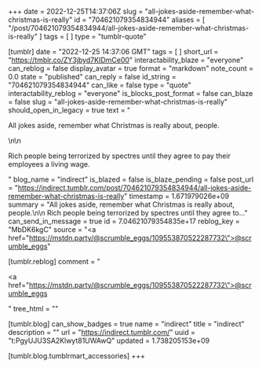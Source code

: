 +++
date = 2022-12-25T14:37:06Z
slug = "all-jokes-aside-remember-what-christmas-is-really"
id = "704621079354834944"
aliases = [ "/post/704621079354834944/all-jokes-aside-remember-what-christmas-is-really" ]
tags = [ ]
type = "tumblr-quote"

[tumblr]
date = "2022-12-25 14:37:06 GMT"
tags = [ ]
short_url = "https://tmblr.co/ZY3jbyd7KIDmCe00"
interactability_blaze = "everyone"
can_reblog = false
display_avatar = true
format = "markdown"
note_count = 0.0
state = "published"
can_reply = false
id_string = "704621079354834944"
can_like = false
type = "quote"
interactability_reblog = "everyone"
is_blocks_post_format = false
can_blaze = false
slug = "all-jokes-aside-remember-what-christmas-is-really"
should_open_in_legacy = true
text = "<p>All jokes aside, remember what Christmas is really about, people.</p>\n\n<p>Rich people being terrorized by spectres until they agree to pay their employees a living wage.</p>"
blog_name = "indirect"
is_blazed = false
is_blaze_pending = false
post_url = "https://indirect.tumblr.com/post/704621079354834944/all-jokes-aside-remember-what-christmas-is-really"
timestamp = 1.671979026e+09
summary = "All jokes aside, remember what Christmas is really about, people.\n\n Rich people being terrorized by spectres until they agree to..."
can_send_in_message = true
id = 7.04621079354835e+17
reblog_key = "MbDK6kgC"
source = "<a href=\"https://mstdn.party/@scrumble_eggs/109553870522287732\">@scrumble_eggs</a>"

[tumblr.reblog]
comment = "<p><a href=\"https://mstdn.party/@scrumble_eggs/109553870522287732\">@scrumble_eggs</a></p>"
tree_html = ""

[tumblr.blog]
can_show_badges = true
name = "indirect"
title = "indirect"
description = ""
url = "https://indirect.tumblr.com/"
uuid = "t:PgyUJU3SA2Klwyt81UWAwQ"
updated = 1.738205153e+09

[tumblr.blog.tumblrmart_accessories]
+++
